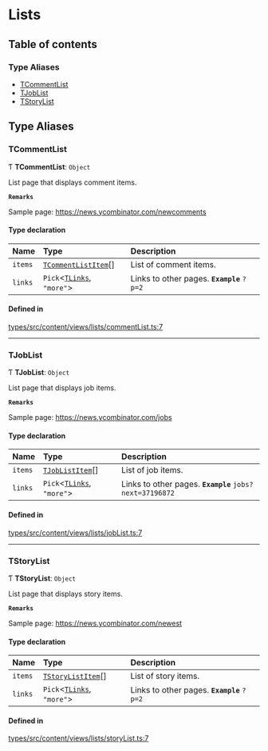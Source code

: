 # Lists

## Table of contents

### Type Aliases

- [TCommentList](Lists.md#tcommentlist)
- [TJobList](Lists.md#tjoblist)
- [TStoryList](Lists.md#tstorylist)

## Type Aliases

### TCommentList

Ƭ **TCommentList**: `Object`

List page that displays comment items.

**`Remarks`**

Sample page: https://news.ycombinator.com/newcomments

#### Type declaration

| Name | Type | Description |
| :------ | :------ | :------ |
| `items` | [`TCommentListItem`](Shared.md#tcommentlistitem)[] | List of comment items. |
| `links` | `Pick`<[`TLinks`](Shared.md#tlinks), ``"more"``\> | Links to other pages. **`Example`** ```?p=2``` |

#### Defined in

[types/src/content/views/lists/commentList.ts:7](https://github.com/dan-lovelace/hacker-news-pro/blob/dde3b68/packages/types/src/content/views/lists/commentList.ts#L7)

___

### TJobList

Ƭ **TJobList**: `Object`

List page that displays job items.

**`Remarks`**

Sample page: https://news.ycombinator.com/jobs

#### Type declaration

| Name | Type | Description |
| :------ | :------ | :------ |
| `items` | [`TJobListItem`](Shared.md#tjoblistitem)[] | List of job items. |
| `links` | `Pick`<[`TLinks`](Shared.md#tlinks), ``"more"``\> | Links to other pages. **`Example`** ```jobs?next=37196872``` |

#### Defined in

[types/src/content/views/lists/jobList.ts:7](https://github.com/dan-lovelace/hacker-news-pro/blob/dde3b68/packages/types/src/content/views/lists/jobList.ts#L7)

___

### TStoryList

Ƭ **TStoryList**: `Object`

List page that displays story items.

**`Remarks`**

Sample page: https://news.ycombinator.com/newest

#### Type declaration

| Name | Type | Description |
| :------ | :------ | :------ |
| `items` | [`TStoryListItem`](Shared.md#tstorylistitem)[] | List of story items. |
| `links` | `Pick`<[`TLinks`](Shared.md#tlinks), ``"more"``\> | Links to other pages. **`Example`** ```?p=2``` |

#### Defined in

[types/src/content/views/lists/storyList.ts:7](https://github.com/dan-lovelace/hacker-news-pro/blob/dde3b68/packages/types/src/content/views/lists/storyList.ts#L7)
